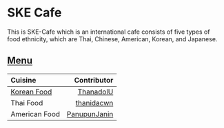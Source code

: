 # SKE Cafe

This is SKE-Cafe which is an international cafe consists of five types of food ethnicity, which are Thai, Chinese, American, Korean, and Japanese.

## [Menu](menu.md)

| Cuisine                               | Contributor         |
|:--------------------------------------|--------------------:|
| [Korean Food](menu.md#korean-food)    |[ThanadolU](https://github.com/ThanadolU)      |
| Thai Food                             |[thanidacwn](https://github.com/thanidacwn)    |
| American Food                         |[PanupunJanin](https://github.com/PanupunJanin)|
